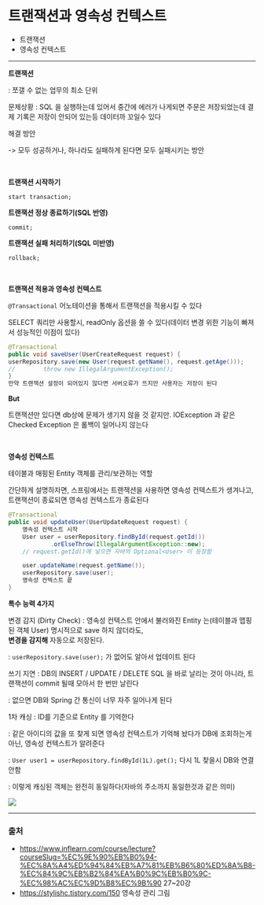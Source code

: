 # 트랜잭션과 영속성 컨텍스트

- 트랜잭션
- 영속성 컨텍스트

---

**트랜잭션**

: 쪼갤 수 없는 업무의 최소 단위

문제상황 : SQL 을 실행하는데 있어서 중간에 에러가 나게되면 주문은 저장되었는데 결제 기록은 저장이 안되어 있는등 데이터까 꼬일수 있다

해결 방안

-> 모두 성공하거나, 하나라도 실패하게 된다면 모두 실패시키는 방안

<br>

**트랜잭션 시작하기**

`start transaction;`

**트랜잭션 정상 종료하기(SQL 반영)**

`commit;`

**트랜잭션 실패 처리하기(SQL 미반영)**

`rollback;`

<br>

**트랜잭션 적용과 영속성 컨텍스트**

`@Transactional` 어노테이션을 통해서 트랜잭션을 적용시킬 수 있다

SELECT 쿼리만 사용할시, readOnly 옵션을 쓸 수 있다(데이터 변경 위한 기능이 빠져서 성능적인 이점이 있다)

```java
@Transactional
public void saveUser(UserCreateRequest request) {
userRepository.save(new User(request.getName(), request.getAge()));
//        throw new IllegalArgumentException();
}
만약 트랜잭션 설정이 되어있지 않다면 서버오류가 뜨지만 사용자는 저장이 된다
```

**But**

트랜잭션만 있다면 db상에 문제가 생기지 않을 것 같지만. IOException 과 같은 Checked Exception 은 롤백이 일어나지 않는다

<br>

**영속성 컨텍스트**

테이블과 매핑된 Entity 객체를 관리/보관하는 역할

간단하게 설명하자면, 스프링에서는 트랜잭션을 사용하면 영속성 컨텍스트가 생겨나고, 트랜잭션이 종료되면 영속성 컨텍스트가 종료된다

```java
@Transactional
public void updateUser(UserUpdateRequest request) {
    영속성 컨텍스트 시작
    User user = userRepository.findById(request.getId())
            .orElseThrow(IllegalArgumentException::new);
    // request.getId()에 넣으면 자바의 Optional<User> 이 등장함

    user.updateName(request.getName());
    userRepository.save(user);
    영속성 컨텍스트 끝
}
```

**특수 능력 4가지**

변경 감지 (Dirty Check)
: 영속성 컨텍스트 안에서 불러와진 Entity 는(테이블과 맵핑된 객체 User) 명시적으로 save 하지 않더라도,<br> **변경을 감지해** 자동으로 저장된다.

: `userRepository.save(user);` 가 없어도 알아서 업데이트 된다

쓰기 지연
: DB의 INSERT / UPDATE / DELETE SQL 을 바로 날리는 것이 아니라, 트랜잭션이 commit 될때 모아서 한 번만 날린다

: 없으면 DB와 Spring 간 통신이 너무 자주 일어나게 된다

1차 캐싱
: ID를 기준으로 Entity 를 기억한다

: 같은 아이디의 값을 또 찾게 되면 영속성 컨텍스트가 기억해 놨다가 DB에 조회하는게 아닌, 영속성 컨텍스트가 알려준다

: `User user1 = userRepository.findById(1L).get();` 다시 1L 찾을시 DB와 연결 안함

: 이렇게 캐싱된 객체는 완전히 동일하다(자바의 주소까지 동일한것과 같은 의미)

<img src="https://i.imgur.com/lgR6GfA.png">

---

### 출처

- https://www.inflearn.com/course/lecture?courseSlug=%EC%9E%90%EB%B0%94-%EC%8A%A4%ED%94%84%EB%A7%81%EB%B6%80%ED%8A%B8-%EC%84%9C%EB%B2%84%EA%B0%9C%EB%B0%9C-%EC%98%AC%EC%9D%B8%EC%9B%90 27~20강
- https://stylishc.tistory.com/150 영속성 관리 그림
